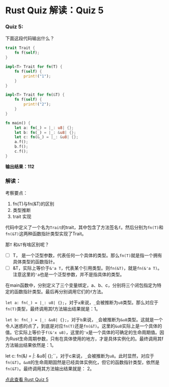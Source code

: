 # Rust Quiz 解读：Quiz 5

### Quiz 5: 

下面这段代码输出什么？

```rust
trait Trait {
    fn f(self);
}

impl<T> Trait for fn(T) {
    fn f(self) {
        print!("1");
    }
}

impl<T> Trait for fn(&T) {
    fn f(self) {
        print!("2");
    }
}

fn main() {
    let a: fn(_) = |_: u8| {};
    let b: fn(_) = |_: &u8| {};
    let c: fn(&_) = |_: &u8| {};
    a.f();
    b.f();
    c.f();
}
```


**输出结果：112**

### 解读：

考察要点： 

1. fn(T)与fn(&T)的区别
2. 类型推断
3. trait 实现

代码中定义了一个名为`Trait`的trait，其中包含了方法签名`f`。然后分别为`fn(T)`和`fn(&T)`这两种函数指针类型实现了Trait。

那`T` 和`&T`有啥区别呢？

- [ ] T， 是一个泛型参数，代表任何一个具体的类型。那么`fn(T)`就是指一个拥有具体类型的函数指针。
- [ ] &T，实际上等价于`&'a T`，代表某个引用类型。则`fn(&T)`，就是`fn(&'a T)`。注意这里的`'a`也是一个泛型参数，并不是指具体的类型。

在main函数中，分别定义了三个变量绑定，a、b、c，分别将三个闭包指定为特定的函数指针类型。最后再分别调用它们的`f`方法。

`let a: fn(_) = |_: u8| {};`，对于`a`来说，`_`会被推断为`u8`类型。那么对应于`fn(T)`类型，最终调用其f方法输出结果就是：1。

`let b: fn(_) = |_: &u8| {};`，对于`b`来说，`_`会被推断为`&u8`类型。这就是一个令人迷惑的点了，到底是对应`fn(T)`还是`fn(&T)`。这里的`&u8`实际上是一个具体的值。它实际上等价于`f(&'x u8)`，这里的`'x`是一个具体的可确定的生命周期值。因为Rust生命周期参数，只有在具体使用的地方，才是具体实例化的。最终调用其f方法输出结果依然是：1。

let c: fn(&_) = |_: &u8| {};``，对于c来说，`_`会被推断为`u8`。此时显然，对应于`fn(&T)`。`&u8`的生命周期固然是已经具体实例化，但它的函数指针类型，依然是`fn(&T)`。最终调用其方法输出结果就是： 2。

[点此查看 Rust Quiz 5](https://dtolnay.github.io/rust-quiz/5)

